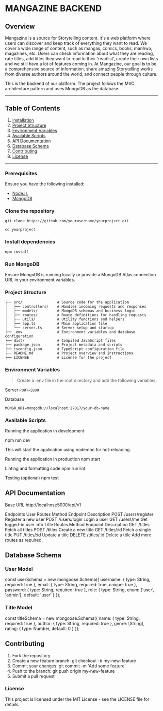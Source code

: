 # MANGAZINE BACKEND

## Overview

 Mangazine is a source for Storytelling content. It's a web platform where users can discover and keep track of everything they want to read. We cover a wide range of content, such as mangas, comics, books, manhwa, magazines, etc. 
 Users can check information about what they are reading, rate titles, add titles they want to read to their 'readlist', create their own lists and we still have a lot of features coming in. At Mangazine, our goal is to be a comprehensive source of information, share amazing Storytelling works from diverse authors around the world, and connect people through culture.



 This is the backend of our platform. The project follows the MVC architecture pattern and uses MongoDB as the database.

---

## Table of Contents
1. [Installation](#installation)
2. [Project Structure](#project-structure)
3. [Environment Variables](#environment-variables)
4. [Available Scripts](#available-scripts)
5. [API Documentation](#api-documentation)
6. [Database Schema](#database-schema)
7. [Contributing](#contributing)
8. [License](#license)

---

### Prerequisites
Ensure you have the following installed:
- [Node.js](https://nodejs.org/)
- [MongoDB](https://www.mongodb.com/)

### Clone the repository
 ```
git clone https://github.com/yourusername/yourproject.git
```
```
cd yourproject
```

### Install dependencies
```
npm install
```

### Run MongoDB

Ensure MongoDB is running locally or provide a MongoDB Atlas connection URL in your environment variables.


### Project Structure

```
├── src/                # Source code for the application
│   ├── controllers/    # Handles incoming requests and responses
│   ├── models/         # MongoDB schemas and business logic
│   ├── routes/         # Route definitions for handling requests
│   ├── utils/          # Utility functions and helpers
│   ├── app.ts          # Main application file
│   └── server.ts       # Server setup and startup
├── .env                # Environment variables and database configuration
├── dist/               # Compiled JavaScript files
├── package.json        # Project metadata and scripts
├── tsconfig.json       # TypeScript configuration file
├── README.md           # Project overview and instructions
├── LICENSE             # License for the project

```


### Environment Variables

> Create a .env file in the root directory and add the following variables:

Server
```PORT=5000 ```

Database
```
MONGO_URI=mongodb://localhost:27017/your-db-name
```


### Available Scripts

Running the application in development

npm run dev

This will start the application using nodemon for hot-reloading.

Running the application in production
npm start

Linting and formatting code
npm run lint

Testing (optional)
npm test


## API Documentation
Base URL
http://localhost:5000/api/v1

Endpoints
User Routes
Method	Endpoint	Description
POST	/users/register	Register a new user
POST	/users/login	Login a user
GET	/users/me	Get logged-in user info
Title Routes
Method	Endpoint	Description
GET	/titles	Fetch all titles
POST	/titles	Create a new title
GET	/titles/:id	Fetch a single title
PUT	/titles/:id	Update a title
DELETE	/titles/:id	Delete a title
Add more routes as required.

## Database Schema

### User Model

const userSchema = new mongoose.Schema({
  username: { type: String, required: true },
  email: { type: String, required: true, unique: true },
  password: { type: String, required: true },
  role: { type: String, enum: ['user', 'admin'], default: 'user' }
});

### Title Model

const titleSchema = new mongoose.Schema({
  name: { type: String, required: true },
  author: { type: String, required: true },
  genre: [String],
  rating: { type: Number, default: 0 }
});


## Contributing

1. Fork the repository
2. Create a new feature branch: git checkout -b my-new-feature
3. Commit your changes: git commit -m 'Add some feature'
4. Push to the branch: git push origin my-new-feature
5. Submit a pull request


### License

This project is licensed under the MIT License - see the LICENSE file for details.
